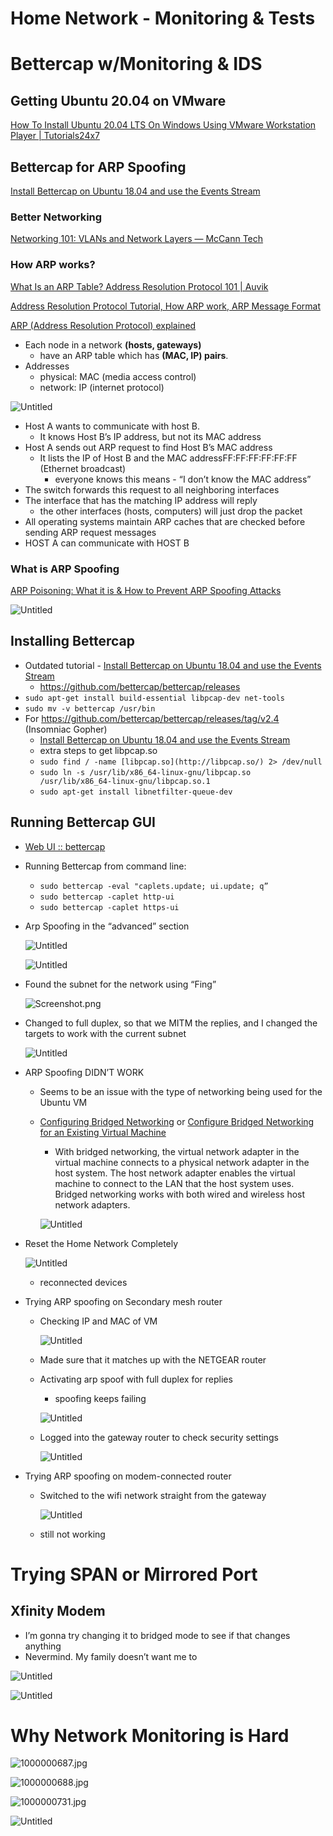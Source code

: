 # Home Network - Monitoring & Tests

# Bettercap w/Monitoring & IDS

## Getting Ubuntu 20.04 on VMware

[How To Install Ubuntu 20.04 LTS On Windows Using VMware Workstation Player | Tutorials24x7](https://ubuntu.tutorials24x7.com/blog/how-to-install-ubuntu-20-04-lts-on-windows-using-vmware-workstation-player) 

## Bettercap for ARP Spoofing

[Install Bettercap on Ubuntu 18.04 and use the Events Stream](https://linuxhint.com/install-bettercap-on-ubuntu-18-04-and-use-the-events-stream/) 

### Better Networking

[Networking 101: VLANs and Network Layers — McCann Tech](https://evanmccann.net/blog/networking-101/vlans-and-network-layers) 

### How ARP works?

[What Is an ARP Table? Address Resolution Protocol 101 | Auvik](https://www.auvik.com/franklyit/blog/what-is-an-arp-table/) 

[Address Resolution Protocol Tutorial, How ARP work, ARP Message Format](https://www.omnisecu.com/tcpip/address-resolution-protocol-arp.php)

[ARP (Address Resolution Protocol) explained](https://study-ccna.com/arp/) 

- Each node in a network **(hosts, gateways)**
    - have an ARP table which has **(MAC, IP) pairs**.
- Addresses
    - physical: MAC (media access control)
    - network: IP (internet protocol)

![Untitled](Home%20Network%20-%20Monitoring%20&%20Tests%2094bef3bb7b0744ec8ecfca0ab5363f93/Untitled.png)

- Host A wants to communicate with host B.
    - It knows Host B’s IP address, but not its MAC address
- Host A sends out ARP request to find Host B’s MAC address
    - It lists the IP of Host B and the MAC addressFF:FF:FF:FF:FF:FF (Ethernet broadcast)
        - everyone knows this means - “I don’t know the MAC address”
- The switch forwards this request to all neighboring interfaces
- The interface that has the matching IP address will reply
    - the other interfaces (hosts, computers) will just drop the packet
- All operating systems maintain ARP caches that are checked before sending ARP request messages
- HOST A can communicate with HOST B

### What is ARP Spoofing

[ARP Poisoning: What it is & How to Prevent ARP Spoofing Attacks](https://www.varonis.com/blog/arp-poisoning) 

![Untitled](Home%20Network%20-%20Monitoring%20&%20Tests%2094bef3bb7b0744ec8ecfca0ab5363f93/Untitled%201.png)

## Installing Bettercap

- Outdated tutorial - [Install Bettercap on Ubuntu 18.04 and use the Events Stream](https://linuxhint.com/install-bettercap-on-ubuntu-18-04-and-use-the-events-stream/)
    - https://github.com/bettercap/bettercap/releases
- `sudo apt-get install build-essential libpcap-dev net-tools`
- `sudo mv -v bettercap /usr/bin`
- For https://github.com/bettercap/bettercap/releases/tag/v2.4 (Insomniac Gopher)
    - [Install Bettercap on Ubuntu 18.04 and use the Events Stream](https://linuxhint.com/install-bettercap-on-ubuntu-18-04-and-use-the-events-stream/)
    - extra steps to get libpcap.so
    - `sudo find / -name [libpcap.so](http://libpcap.so/) 2> /dev/null`
    - `sudo ln -s /usr/lib/x86_64-linux-gnu/libpcap.so /usr/lib/x86_64-linux-gnu/libpcap.so.1`
    - `sudo apt-get install libnetfilter-queue-dev`

## Running Bettercap GUI

- [Web UI :: bettercap](https://www.bettercap.org/usage/webui/)
- Running Bettercap from command line:
    - `sudo bettercap -eval "caplets.update; ui.update; q”`
    - `sudo bettercap -caplet http-ui`
    - `sudo bettercap -caplet https-ui`
- Arp Spoofing in the “advanced” section
    
    ![Untitled](Home%20Network%20-%20Monitoring%20&%20Tests%2094bef3bb7b0744ec8ecfca0ab5363f93/Untitled%202.png)
    
    ![Untitled](Home%20Network%20-%20Monitoring%20&%20Tests%2094bef3bb7b0744ec8ecfca0ab5363f93/Untitled%203.png)
    
- Found the subnet for the network using “Fing”
    
    ![Screenshot.png](Home%20Network%20-%20Monitoring%20&%20Tests%2094bef3bb7b0744ec8ecfca0ab5363f93/Screenshot.png)
    
- Changed to full duplex, so that we MITM the replies, and I changed the targets to work with the current subnet
    
    ![Untitled](Home%20Network%20-%20Monitoring%20&%20Tests%2094bef3bb7b0744ec8ecfca0ab5363f93/Untitled%204.png)
    
- ARP Spoofing DIDN’T WORK
    - Seems to be an issue with the type of networking being used for the Ubuntu VM
    - [Configuring Bridged Networking](https://docs.vmware.com/en/VMware-Workstation-Pro/16.0/com.vmware.ws.using.doc/GUID-BAFA66C3-81F0-4FCA-84C4-D9F7D258A60A.html) or [Configure Bridged Networking for an Existing Virtual Machine](https://docs.vmware.com/en/VMware-Workstation-Pro/16.0/com.vmware.ws.using.doc/GUID-826323AD-D014-475D-8909-DFA73B5A3A57.html)
        - With bridged networking, the virtual network adapter in the virtual machine connects to a physical network adapter in the host system. The host network adapter enables the virtual machine to connect to the LAN that the host system uses. Bridged networking works with both wired and wireless host network adapters.
        
        ![Untitled](Home%20Network%20-%20Monitoring%20&%20Tests%2094bef3bb7b0744ec8ecfca0ab5363f93/Untitled%205.png)
        
- Reset the Home Network Completely
    
    ![Untitled](Home%20Network%20-%20Monitoring%20&%20Tests%2094bef3bb7b0744ec8ecfca0ab5363f93/Untitled%206.png)
    
    - reconnected devices
- Trying ARP spoofing on Secondary mesh router
    - Checking IP and MAC of VM
        
        ![Untitled](Home%20Network%20-%20Monitoring%20&%20Tests%2094bef3bb7b0744ec8ecfca0ab5363f93/Untitled%207.png)
        
    - Made sure that it matches up with the NETGEAR router
    - Activating arp spoof with full duplex for replies
        - spoofing keeps failing
        
        ![Untitled](Home%20Network%20-%20Monitoring%20&%20Tests%2094bef3bb7b0744ec8ecfca0ab5363f93/Untitled%208.png)
        
    - Logged into the gateway router to check security settings
        
        ![Untitled](Home%20Network%20-%20Monitoring%20&%20Tests%2094bef3bb7b0744ec8ecfca0ab5363f93/Untitled%209.png)
        
- Trying ARP spoofing on modem-connected router
    - Switched to the wifi network straight from the gateway
        
        ![Untitled](Home%20Network%20-%20Monitoring%20&%20Tests%2094bef3bb7b0744ec8ecfca0ab5363f93/Untitled%2010.png)
        
    - still not working

# Trying SPAN or Mirrored Port

## Xfinity Modem

- I’m gonna try changing it to bridged mode to see if that changes anything
- Nevermind. My family doesn’t want me to

![Untitled](Home%20Network%20-%20Monitoring%20&%20Tests%2094bef3bb7b0744ec8ecfca0ab5363f93/Untitled%2011.png)

![Untitled](Home%20Network%20-%20Monitoring%20&%20Tests%2094bef3bb7b0744ec8ecfca0ab5363f93/Untitled%2012.png)

# Why Network Monitoring is Hard

![1000000687.jpg](Home%20Network%20-%20Monitoring%20&%20Tests%2094bef3bb7b0744ec8ecfca0ab5363f93/1000000687.jpg)

![1000000688.jpg](Home%20Network%20-%20Monitoring%20&%20Tests%2094bef3bb7b0744ec8ecfca0ab5363f93/1000000688.jpg)

![1000000731.jpg](Home%20Network%20-%20Monitoring%20&%20Tests%2094bef3bb7b0744ec8ecfca0ab5363f93/1000000731.jpg)

![Untitled](Home%20Network%20-%20Monitoring%20&%20Tests%2094bef3bb7b0744ec8ecfca0ab5363f93/Untitled%2013.png)